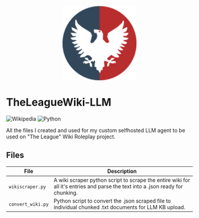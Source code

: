 <div align="center">
  <img src="wiki-wiki.theleague-ns.com-20250830_logo.png" alt="Logo" width="200">
</div>

# TheLeagueWiki-LLM
![Wikipedia](https://img.shields.io/badge/Wikipedia-%23000000.svg?style=for-the-badge&logo=wikipedia&logoColor=white)
![Python](https://img.shields.io/badge/python-3670A0?style=for-the-badge&logo=python&logoColor=ffdd54)

All the files I created and used for my custom selfhosted LLM agent to be used on "The League" Wiki Roleplay project.

## Files

| File | Description |
|------|-------------|
| `wikiscraper.py` | A wiki scraper python script to scrape the entire wiki for all it's entries and parse the text into a .json ready for chunking.|
| `convert_wiki.py` | Python script to convert the .json scraped file to individual chunked .txt documents for LLM KB upload. |
